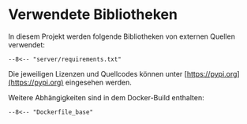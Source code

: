 # Verwendete Bibliotheken

In diesem Projekt werden folgende Bibliotheken von externen Quellen verwendet:

```
--8<-- "server/requirements.txt"
```

Die jeweiligen Lizenzen und Quellcodes können unter [https://pypi.org](https://pypi.org) eingesehen werden.

Weitere Abhängigkeiten sind in dem Docker-Build enthalten:

```
--8<-- "Dockerfile_base"
```